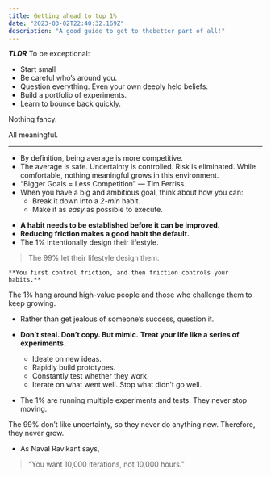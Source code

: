 ```yaml
---
title: Getting ahead to top 1%
date: "2023-03-02T22:40:32.169Z"
description: "A good guide to get to thebetter part of all!"
---
```



***TLDR***
To be exceptional:

-   Start small
-   Be careful who’s around you.
-   Question everything. Even your own deeply held beliefs.
-   Build a portfolio of experiments.
-   Learn to bounce back quickly.

Nothing fancy.

All meaningful.

--------------------------------------------------------
* By definition, being average is more competitive.
* The average is safe. Uncertainty is controlled. Risk is eliminated. While comfortable, nothing meaningful grows in this environment.
* “Bigger Goals = Less Competition” — Tim Ferriss.
* When you have a big and ambitious goal, think about how you can:
	*  Break it down into a _2-min_ habit.
	-   Make it as _easy_ as possible to execute.
- **A habit needs to be established before it can be improved.**
- **Reducing friction makes a good habit the default.**
-  The 1% intentionally design their lifestyle.
> 
> The 99% let their lifestyle design them.

	**You first control friction, and then friction controls your habits.**
The 1% hang around high-value people and those who challenge them to keep growing.
* Rather than get jealous of someone’s success, question it.
* **Don’t steal. Don’t copy. But mimic.**
**Treat your life like a series of experiments.**

	-   Ideate on new ideas.
	-   Rapidly build prototypes.
	-   Constantly test whether they work.
	-   Iterate on what went well. Stop what didn’t go well.
- The 1% are running multiple experiments and tests. They never stop moving.

The 99% don’t like uncertainty, so they never do anything new. Therefore, they never grow.
* As Naval Ravikant says,

> “You want 10,000 iterations, not 10,000 hours.”

